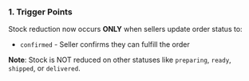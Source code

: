 ### 1. **Trigger Points**
Stock reduction now occurs **ONLY** when sellers update order status to:
- `confirmed` - Seller confirms they can fulfill the order

**Note**: Stock is NOT reduced on other statuses like `preparing`, `ready`, `shipped`, or `delivered`.
